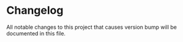 # Changelog
All notable changes to this project that causes version bump will be documented in this file.

